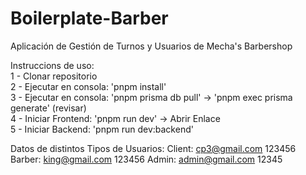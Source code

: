 # Boilerplate-Barber

Aplicación de Gestión de Turnos y Usuarios de Mecha's Barbershop

Instruccions de uso: <br>
1 - Clonar repositorio <br>
2 - Ejecutar en consola: 'pnpm install' <br>
3 - Ejecutar en consola: 'pnpm prisma db pull' -> 'pnpm exec prisma generate' (revisar)<br>
4 - Iniciar Frontend: 'pnpm run dev' -> Abrir Enlace <br>
5 - Iniciar Backend: 'pnpm run dev:backend' <br>




Datos de distintos Tipos de Usuarios:
Client:
cp3@gmail.com
123456
Barber:
king@gmail.com
123456
Admin:
admin@gmail.com
12345